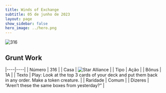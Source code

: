```yaml
---
title: Winds of Exchange
subtitle: 05 de junho de 2023
layout: page
show_sidebar: false
hero_image: ../hero.png
---
```


![316](https://mastervault-storage-prod.s3.amazonaws.com/media/card_front/en/600_316_da9d29755653_en.png)


## Grunt Work

|----|----|
| Número | 316 |
| Casa | ![Star Alliance](https://archonarcana.com/images/thumb/7/7d/Star_Alliance.png/22px-Star_Alliance.png "Aliança Estelar") |
| Tipo | Ação |
| Bônus | 1A |
| Texto | Play: Look at the top 3 cards of your deck and put them back in any order. Make a token creature.  |
| Raridade | Comum |
| Dizeres | “Aren’t these the same boxes from yesterday?” |
